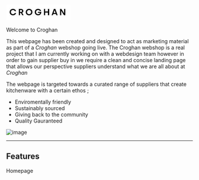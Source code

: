 ![Croghan logo](/assets/images/Croghan_Logo_white_v2.jpg)

Welcome to Croghan

This webpage has been created and designed to act as marketing material as part of a *Croghan* webshop going live.
The Croghan webshop is a real project that I am currently working on with a webdesign team however in order to gain supplier buy in we require a clean and concise landing page that allows our perspective suppliers understand what we are all about at *Croghan*

The webpage is targeted towards a curated range of suppliers that create kitchenware with a certain ethos ;

- Enviromentally friendly
- Sustainably sourced
- Giving back to the community
- Quality Gauranteed

![image](https://user-images.githubusercontent.com/64638313/153774441-3efc4075-b7e0-4444-83ac-d69265ecf37d.png)


---

## Features

Homepage

